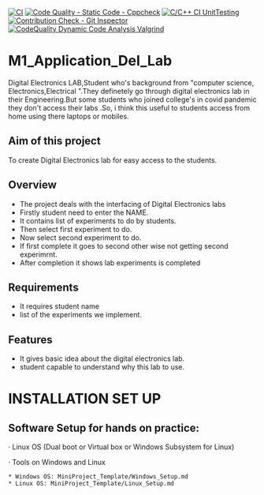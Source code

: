 [![CI](https://github.com/Kesava435/M1_Application_Del_Lab/actions/workflows/main.yml/badge.svg)](https://github.com/Kesava435/M1_Application_Del_Lab/actions/workflows/main.yml)
[![Code Quality - Static Code - Cppcheck](https://github.com/Kesava435/M1_Application_Del_Lab/actions/workflows/c-cpp.yml/badge.svg)](https://github.com/Kesava435/M1_Application_Del_Lab/actions/workflows/c-cpp.yml)
[![C/C++ CI UnitTesting](https://github.com/Kesava435/M1_Application_Del_Lab/actions/workflows/unity.yml/badge.svg)](https://github.com/Kesava435/M1_Application_Del_Lab/actions/workflows/unity.yml)
[![Contribution Check - Git Inspector](https://github.com/Kesava435/M1_Application_Del_Lab/actions/workflows/gitinspector.yml/badge.svg)](https://github.com/Kesava435/M1_Application_Del_Lab/actions/workflows/gitinspector.yml)
[![CodeQuality Dynamic Code Analysis Valgrind](https://github.com/Kesava435/M1_Application_Del_Lab/actions/workflows/valgrid.yml/badge.svg)](https://github.com/Kesava435/M1_Application_Del_Lab/actions/workflows/valgrid.yml)
# M1_Application_Del_Lab
Digital Electronics LAB,Student who's background from "computer science, Electronics,Electrical ".They definetely go through digital electronics lab in their Engineering.But some students who joined college's in covid pandemic they don't access their labs .So, i think this useful to students access from  home using  there  laptops or mobiles.
## Aim of this project
 To create Digital Electronics lab for easy access to the students.
## Overview
* The project deals with the interfacing of Digital Electronics labs
* Firstly student need to enter the NAME.
* It contains list of experiments to do by students.
* Then select first experiment to do.
* Now select second experiment to do.
* If first complete it goes to second other wise not getting second experimrnt.
* After completion it shows lab experiments is completed
## Requirements 
* It requires student name
* list of the experiments we implement.
## Features
* It gives basic idea about the digital electronics lab.
* student capable to understand why this lab to use.
# INSTALLATION SET UP
 
 ## Software Setup for hands on practice:
·         Linux OS (Dual boot or Virtual box or Windows Subsystem for Linux)

·         Tools on Windows and Linux

    * Windows OS: MiniProject_Template/Windows_Setup.md
    * Linux OS: MiniProject_Template/Linux_Setup.md
